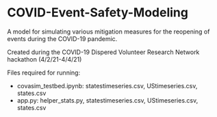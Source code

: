 # COVID-Event-Safety-Modeling

A model for simulating various mitigation measures for the reopening of events during the COVID-19 pandemic. 

Created during the COVID-19 Dispered Volunteer Research Network hackathon (4/2/21-4/4/21)



Files required for running:
* covasim_testbed.ipynb: statestimeseries.csv, UStimeseries.csv, states.csv
* app.py: helper_stats.py, statestimeseries.csv, UStimeseries.csv, states.csv
